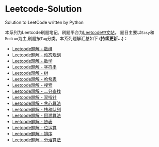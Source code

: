 # Leetcode-Solution
Solution to LeetCode written by Python

本系列为Leetcode刷题笔记，刷题平台为[Leetcode中文站](https://leetcode-cn.com/problemset/all/)， 题目主要以`Easy`和`Medium`为主,刷题按`Tag`分类。本系列题解汇总如下 **(持续更新...)：**

- [Leetcode题解 - 数组](https://huangqiancun.github.io/2019/05/14/Leetcode-数组/) 
- [Leetcode题解 - 动态规划](https://huangqiancun.github.io/2019/05/14/Leetcode-动态规划/) 
- [Leetcode题解 - 数学](https://huangqiancun.github.io/2019/05/14/Leetcode-数学/) 
- [Leetcode题解 - 字符串](https://huangqiancun.github.io/2019/05/14/Leetcode-字符串/) 
- [Leetcode题解 - 树](https://huangqiancun.github.io/2019/05/14/Leetcode-树/) 
- [Leetcode题解 - 哈希表](https://huangqiancun.github.io/2019/05/14/Leetcode-哈希表/) 
- [Leetcode题解 - 搜索](https://huangqiancun.github.io/2019/05/14/Leetcode-搜索/) 
- [Leetcode题解 - 二分查找](https://huangqiancun.github.io/2019/05/14/Leetcode-二分查找/) 
- [Leetcode题解 - 双指针](https://huangqiancun.github.io/2019/05/14/Leetcode-双指针/) 
- [Leetcode题解 - 贪心算法](https://huangqiancun.github.io/2019/05/14/Leetcode-贪心算法/) 
- [Leetcode题解 - 栈和队列](https://huangqiancun.github.io/2019/05/14/Leetcode-栈和队列/) 
- [Leetcode题解 - 回溯算法](https://huangqiancun.github.io/2019/05/14/Leetcode-回溯算法/) 
- [Leetcode题解 - 链表](https://huangqiancun.github.io/2019/05/14/Leetcode-链表/) 
- [Leetcode题解 - 位运算](https://huangqiancun.github.io/2019/05/14/Leetcode-位运算/) 
- [Leetcode题解 - 排序](https://huangqiancun.github.io/2019/05/14/Leetcode-排序/) 
- [Leetcode题解 - 分治算法](https://huangqiancun.github.io/2019/05/14/Leetcode-分治算法/) 

